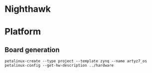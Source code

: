 # Nighthawk

# Platform

## Board generation
```
petalinux-create --type project --template zynq --name artyz7_os
petalinux-config --get-hw-description ../hardware
```
